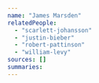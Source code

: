 ```yaml
---
name: "James Marsden"
relatedPeople:
  - "scarlett-johansson"
  - "justin-bieber"
  - "robert-pattinson"
  - "william-levy"
sources: []
summaries:
---
```


